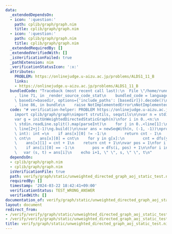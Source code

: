 ```yaml
---
data:
  _extendedDependsOn:
  - icon: ':question:'
    path: cplib/graph/graph.nim
    title: cplib/graph/graph.nim
  - icon: ':question:'
    path: cplib/graph/graph.nim
    title: cplib/graph/graph.nim
  _extendedRequiredBy: []
  _extendedVerifiedWith: []
  _isVerificationFailed: true
  _pathExtension: nim
  _verificationStatusIcon: ':x:'
  attributes:
    PROBLEM: https://onlinejudge.u-aizu.ac.jp/problems/ALDS1_11_B
    links:
    - https://onlinejudge.u-aizu.ac.jp/problems/ALDS1_11_B
  bundledCode: "Traceback (most recent call last):\n  File \"/home/runner/.local/lib/python3.10/site-packages/onlinejudge_verify/documentation/build.py\"\
    , line 71, in _render_source_code_stat\n    bundled_code = language.bundle(stat.path,\
    \ basedir=basedir, options={'include_paths': [basedir]}).decode()\n  File \"/home/runner/.local/lib/python3.10/site-packages/onlinejudge_verify/languages/nim.py\"\
    , line 86, in bundle\n    raise NotImplementedError\nNotImplementedError\n"
  code: "# verification-helper: PROBLEM https://onlinejudge.u-aizu.ac.jp/problems/ALDS1_11_B\n\
    import cplib/graph/graph\nimport strutils, sequtils\n\nvar n = stdin.readLine.parseint\n\
    var g = initUnWeightedDirectedStaticGraph(n)\nfor i in 0..<n:\n    var line =\
    \ stdin.readLine.split().map(parseInt)\n    for j in 0..<line[1]:\n        g.add_edge(line[0]-1,\
    \ line[2+j]-1)\ng.build()\n\nvar ans = newSeqWith(n, (-1, -1))\nproc dfs(x, cnt:\
    \ int): int =\n    if ans[x][0] != -1:\n        return cnt - 1\n    var cnt =\
    \ cnt\n    ans[x][0] = cnt\n    for y in g[x]:\n        cnt = dfs(y, cnt+1)\n\
    \    ans[x][1] = cnt + 1\n    return cnt + 1\n\nvar pos = 1\nfor i in 0..<n:\n\
    \    if ans[i][0] == -1:\n        pos = dfs(i, pos) + 1\n\nfor i in 0..<n:\n \
    \   var (s, t) = ans[i]\n    echo i+1, \" \", s, \" \", t\n"
  dependsOn:
  - cplib/graph/graph.nim
  - cplib/graph/graph.nim
  isVerificationFile: true
  path: verify/graph/static/unweighted_directed_graph_aoj_static_test.nim
  requiredBy: []
  timestamp: '2024-03-22 18:42:41+09:00'
  verificationStatus: TEST_WRONG_ANSWER
  verifiedWith: []
documentation_of: verify/graph/static/unweighted_directed_graph_aoj_static_test.nim
layout: document
redirect_from:
- /verify/verify/graph/static/unweighted_directed_graph_aoj_static_test.nim
- /verify/verify/graph/static/unweighted_directed_graph_aoj_static_test.nim.html
title: verify/graph/static/unweighted_directed_graph_aoj_static_test.nim
---
```


